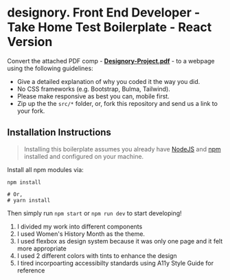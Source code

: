 # designory. Front End Developer - Take Home Test Boilerplate - React Version

Convert the attached PDF comp - [**Designory-Project.pdf**](Designory-Project.pdf) - to a webpage using the
following guidelines:

*  Give a detailed explanation of why you coded it the way you did.
*  No CSS frameworks (e.g. Bootstrap, Bulma, Tailwind).
*  Please make responsive as best you can, mobile first.
*  Zip up the the `src/*` folder, or, fork this repository and send us a link to your fork.

## Installation Instructions

> Installing this boilerplate assumes you already have [NodeJS](https://nodejs.org/en/) and
> [npm](https://www.npmjs.com/) installed and configured on your machine.

Install all npm modules via:

    npm install
    
    # Or,
    # yarn install

Then simply run `npm start` or `npm run dev` to start developing!

1. I divided my work into different components 
2. I used Women's History Month as the theme.
3. I used flexbox as design system because it was only one page and it felt more appropriate
4. I used 2 different colors with tints to enhance the design
5. I tired incorpoarting accessibilty standards using A11y Style Guide for reference
